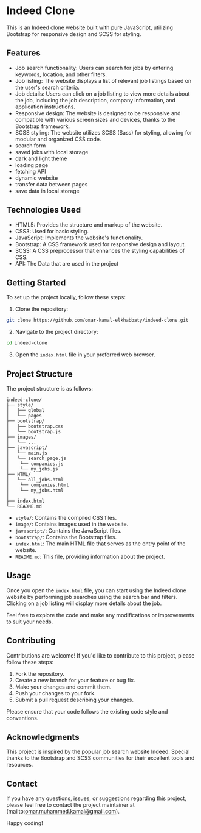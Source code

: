 # Indeed Clone

This is an Indeed clone website built with pure JavaScript, utilizing Bootstrap for responsive design and SCSS for styling.

## Features

- Job search functionality: Users can search for jobs by entering keywords, location, and other filters.
- Job listing: The website displays a list of relevant job listings based on the user's search criteria.
- Job details: Users can click on a job listing to view more details about the job, including the job description, company information, and application instructions.
- Responsive design: The website is designed to be responsive and compatible with various screen sizes and devices, thanks to the Bootstrap framework.
- SCSS styling: The website utilizes SCSS (Sass) for styling, allowing for modular and organized CSS code.
- search form
- saved jobs with local storage
- dark and light theme
- loading page
- fetching API
- dynamic website
- transfer data between pages
- save data in local storage

## Technologies Used

- HTML5: Provides the structure and markup of the website.
- CSS3: Used for basic styling.
- JavaScript: Implements the website's functionality.
- Bootstrap: A CSS framework used for responsive design and layout.
- SCSS: A CSS preprocessor that enhances the styling capabilities of CSS.
- API: The Data that are used in the project

## Getting Started

To set up the project locally, follow these steps:

1. Clone the repository:

```bash
git clone https://github.com/omar-kamal-elkhabbaty/indeed-clone.git
```

2. Navigate to the project directory:

```bash
cd indeed-clone
```

3. Open the `index.html` file in your preferred web browser.

## Project Structure

The project structure is as follows:

```
indeed-clone/
├── style/
│   ├── global
│   └── pages
├── bootstrap/
│   ├── bootstrap.css
│   └── bootstrap.js
├── images/
│   └── ...
├── javascript/
│   └── main.js
│   └── search_page.js
│    └── companies.js
│    └── my_jobs.js
├── HTML/
│   └── all_jobs.html
│    └── companies.html
│    └── my_jobs.html
│ 
├── index.html
└── README.md

```

- `style/`: Contains the compiled CSS files.
- `image/`: Contains images used in the website.
- `javascript/`: Contains the JavaScript files.
- `bootstrap/`: Contains the Bootstrap files.
- `index.html`: The main HTML file that serves as the entry point of the website.
- `README.md`: This file, providing information about the project.

## Usage

Once you open the `index.html` file, you can start using the Indeed clone website by performing job searches using the search bar and filters. Clicking on a job listing will display more details about the job.

Feel free to explore the code and make any modifications or improvements to suit your needs.

## Contributing

Contributions are welcome! If you'd like to contribute to this project, please follow these steps:

1. Fork the repository.
1. Create a new branch for your feature or bug fix.
1. Make your changes and commit them.
1. Push your changes to your fork.
1. Submit a pull request describing your changes.

Please ensure that your code follows the existing code style and conventions.

## Acknowledgments

This project is inspired by the popular job search website Indeed. Special thanks to the Bootstrap and SCSS communities for their excellent tools and resources.

## Contact

If you have any questions, issues, or suggestions regarding this project, please feel free to contact the project maintainer at (mailto:omar.muhammed.kamal@gmail.com).

Happy coding!


